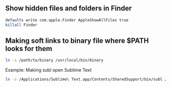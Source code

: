 ## Show hidden files and folders in Finder

```bash
defaults write com.apple.Finder AppleShowAllFiles true
killall Finder
```

## Making soft links to binary file where $PATH looks for them

```bash
ln -s /path/to/binary /usr/local/bin/binary
```

Example: Making subl open Sublime Text
```bash
ln -s /Applications/Sublime\ Text.app/Contents/SharedSupport/bin/subl /usr/local/bin/subl
```